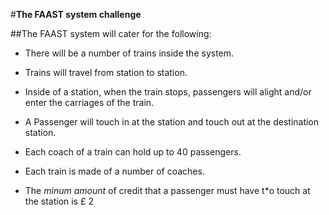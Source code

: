 #**The FAAST system challenge**

##The FAAST system will cater for the following:

- There will be a number of trains inside the system.

- Trains will travel from station to station.

- Inside of a station, when the train stops, passengers will alight and/or enter the carriages of the train.

- A Passenger will touch in at the station and touch out at the destination station.

- Each coach of a train can hold up to 40 passengers.

- Each train is made of a number of coaches.

- The _minum amount_ of credit that a passenger must have t*o touch at the station is £ 2